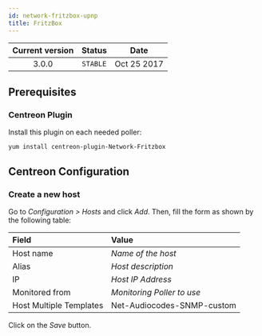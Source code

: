 ```yaml
---
id: network-fritzbox-upnp
title: FritzBox
---
```


| Current version | Status | Date |
| :-: | :-: | :-: |
| 3.0.0 | `STABLE` | Oct 25 2017 |

## Prerequisites

### Centreon Plugin

Install this plugin on each needed poller:

``` shell
yum install centreon-plugin-Network-Fritzbox
```

## Centreon Configuration

### Create a new host

Go to *Configuration \> Hosts* and click *Add*. Then, fill the form as shown by
the following table:

| Field                   | Value                      |
| :---------------------- | :------------------------- |
| Host name               | *Name of the host*         |
| Alias                   | *Host description*         |
| IP                      | *Host IP Address*          |
| Monitored from          | *Monitoring Poller to use* |
| Host Multiple Templates | Net-Audiocodes-SNMP-custom |

Click on the *Save* button.

